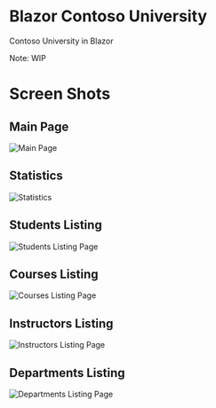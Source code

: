 # Blazor Contoso University
Contoso University in Blazor

Note: WIP

# Screen Shots

## Main Page
![Main Page](https://raw.githubusercontent.com/lohithgn/blazor-contoso-university/master/assets/MainPage.PNG)

## Statistics
![Statistics](https://raw.githubusercontent.com/lohithgn/blazor-contoso-university/master/assets/Statistics.png)


## Students Listing
![Students Listing Page](https://raw.githubusercontent.com/lohithgn/blazor-contoso-university/master/assets/Students.PNG)

## Courses Listing
![Courses Listing Page](https://raw.githubusercontent.com/lohithgn/blazor-contoso-university/master/assets/Courses.PNG)

## Instructors Listing
![Instructors Listing Page](https://raw.githubusercontent.com/lohithgn/blazor-contoso-university/master/assets/Instructors.PNG)

## Departments Listing
![Departments Listing Page](https://raw.githubusercontent.com/lohithgn/blazor-contoso-university/master/assets/Departments.PNG)



